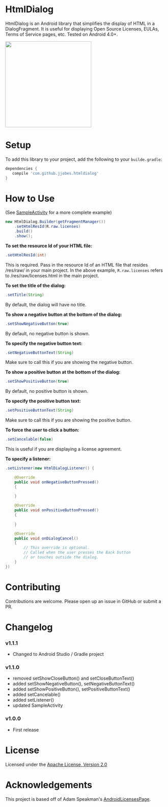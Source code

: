 HtmlDialog
===================

HtmlDialog is an Android library that simplifies the display of HTML in a DialogFragment. It is useful for displaying Open Source Licenses, EULAs, Terms of Service pages, etc. Tested on Android 4.0+.

<img src="https://raw.github.com/jjobes/HtmlDialog/master/screenshots/1.png" width="270" style="margin-right:10px;">

Setup
=====

To add this library to your project, add the following to your `builde.gradle`:

```groovy
dependencies {
   compile 'com.github.jjobes.htmldialog'
}
```

How to Use
==========
(See [SampleActivity](https://github.com/jjobes/HtmlDialog/blob/master/HtmlDialogSample/src/com/github/jjobes/htmldialog/sample/SampleActivity.java) for a more complete example)

```java
new HtmlDialog.Builder(getFragmentManager())
    .setHtmlResId(R.raw.licenses)
    .build()
    .show();
```

**To set the resource Id of your HTML file:**

```java
.setHtmlResId(int)
```

This is required. Pass in the resource Id of an HTML file that resides /res/raw/ in your main project. In the above example, `R.raw.licenses` refers to /res/raw/licenses.html in the main project.

**To set the title of the dialog:**

```java
.setTitle(String)
```
By default, the dialog will have no title.

**To show a negative button at the bottom of the dialog:**

```java
.setShowNegativeButton(true)
```

By default, no negative button is shown. 

**To specify the negative button text:**

```java
.setNegativeButtonText(String)
```

Make sure to call this if you are showing the negative button.

**To show a positive button at the bottom of the dialog:**

```java
.setShowPositiveButton(true)
```
By default, no positive button is shown.

**To specify the positive button text:**

```java
.setPositiveButtonText(String)
```
Make sure to call this if you are showing the positive button.

**To force the user to click a button:**

```java
.setCancelable(false)
```
This is useful if you are displaying a license agreement.

**To specify a listener:**

```java
.setListener(new HtmlDialogListener() {

    @Override
    public void onNegativeButtonPressed()
    {
        
    }

    @Override
    public void onPositiveButtonPressed()
    {
        
    }

    @Override
    public void onDialogCancel()
    {
        // This override is optional.
        // Called when the user presses the Back button
        // or touches outside the dialog.
    }
})
```

Contributing
============
Contributions are welcome. Please open up an issue in GitHub or submit a PR.

Changelog
=========

### v1.1.1

* Changed to Android Studio / Gradle project

### v1.1.0

* removed setShowCloseButton() and setCloseButtonText()
* added setShowNegativeButton(), setNegativeButtonText()
* added setShowPositiveButton(), setPositiveButtonText()
* added setCancelable()
* added setListener()
* updated SampleActivity

### v1.0.0

* First release

License
=======
Licensed under the [Apache License, Version 2.0](http://www.apache.org/licenses/LICENSE-2.0.html)

Acknowledgements
================
This project is based off of Adam Speakman's [AndroidLicensesPage](https://github.com/adamsp/AndroidLicensesPage).